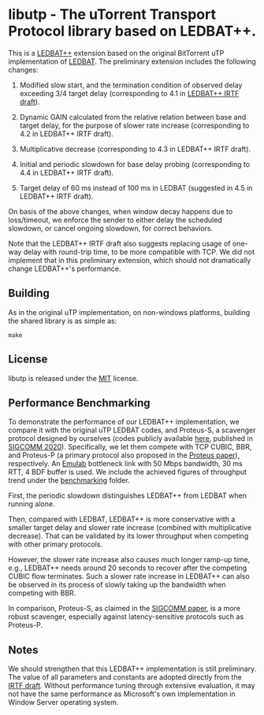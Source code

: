 # libutp - The uTorrent Transport Protocol library based on LEDBAT++.

This is a [LEDBAT++][ledbatpp] extension based on the original BitTorrent uTP
implementation of [LEDBAT][ledbat]. The preliminary extension includes the
following changes:

1. Modified slow start, and the termination condition of observed delay
exceeding 3/4 target delay (corresponding to 4.1 in
[LEDBAT++ IRTF draft][ledbatpp]).

2. Dynamic GAIN calculated from the relative relation between base and target
delay, for the purpose of slower rate increase (corresponding to 4.2 in LEDBAT++
IRTF draft).

3. Multiplicative decrease (corresponding to 4.3 in LEDBAT++ IRTF draft).

4. Initial and periodic slowdown for base delay probing (corresponding to 4.4 in
LEDBAT++ IRTF draft).

5. Target delay of 60 ms instead of 100 ms in LEDBAT (suggested in 4.5 in LEDBAT++
IRTF draft).

On basis of the above changes, when window decay happens due to loss/timeout, we
enforce the sender to either delay the scheduled slowdown, or cancel ongoing
slowdown, for correct behaviors.

Note that the LEDBAT++ IRTF draft also suggests replacing usage of one-way delay
with round-trip time, to be more compatible with TCP. We did not implement that
in this preliminary extension, which should not dramatically change LEDBAT++'s
performance.


## Building

As in the original uTP implementation, on non-windows platforms, building the
shared library is as simple as:

    make

## License

libutp is released under the [MIT][lic] license.

## Performance Benchmarking

To demonstrate the performance of our LEDBAT++ implementation, we compare it
with the original uTP LEDBAT codes, and Proteus-S, a scavenger protocol designed
by ourselves (codes publicly available [here][proteuscode], published in
[SIGCOMM 2020][proteuspaper]). Specifically, we let them compete with TCP CUBIC,
BBR, and Proteus-P (a primary protocol also proposed in the
[Proteus paper][proteuspaper]), respectively. An [Emulab][emulab] bottleneck
link with 50 Mbps bandwidth, 30 ms RTT, 4 BDF buffer is used. We include the
achieved figures of throughput trend under the [benchmarking][benchmarking]
folder.

First, the periodic slowdown distinguishes LEDBAT++ from LEDBAT when running
alone.

Then, compared with LEDBAT, LEDBAT++ is more conservative with a smaller target
delay and slower rate increase (combined with multiplicative decrease). That can
be validated by its lower throughput when competing with other primary protocols.

However, the slower rate increase also causes much longer ramp-up time, e.g.,
LEDBAT++ needs around 20 seconds to recover after the competing CUBIC flow
terminates. Such a slower rate increase in LEDBAT++ can also be observed in its
process of slowly taking up the bandwidth when competing with BBR.

In comparison, Proteus-S, as claimed in the [SIGCOMM paper][proteuspaper], is a
more robust scavenger, especially against latency-sensitive protocols such as
Proteus-P.

## Notes

We should strengthen that this LEDBAT++ implementation is still preliminary.
The value of all parameters and constants are adopted directly from the
[IRTF draft][ledbatpp]. Without performance tuning through extensive evaluation,
it may not have the same performance as Microsoft's own implementation in
Window Server operating system.


[ledbat]: http://datatracker.ietf.org/wg/ledbat/charter/
[bep29]: http://www.bittorrent.org/beps/bep_0029.html
[lic]: http://www.opensource.org/licenses/mit-license.php
[survey]: http://datatracker.ietf.org/doc/draft-ietf-ledbat-survey/
[ledbatpp]: https://tools.ietf.org/pdf/draft-irtf-iccrg-ledbat-plus-plus-01.pdf
[proteuspaper]: https://dl.acm.org/doi/pdf/10.1145/3387514.3405891
[benchmarking]: https://github.com/meng-tong/libutp/tree/master/benchmarking
[emulab]: https://www.emulab.net/portal/frontpage.php
[proteuscode]: https://github.com/PCCproject/PCC-Uspace/
